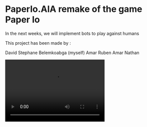 # PaperIo.AIA remake of the game Paper Io
In the next weeks, we will implement bots to play against humans

This project has been made by : 

David Stephane Belemkoabga (myself)
Amar Ruben
Amar Nathan

<video src="video.mp4" width="320" height="200" controls preload></video>
